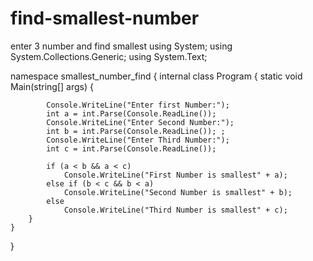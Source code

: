 # find-smallest-number
enter 3 number and find smallest
using System;
using System.Collections.Generic;
using System.Text;

namespace smallest_number_find
{
    internal class Program
    {
        static void Main(string[] args)
        {
            
            Console.WriteLine("Enter first Number:");
            int a = int.Parse(Console.ReadLine());
            Console.WriteLine("Enter Second Number:");
            int b = int.Parse(Console.ReadLine()); ;
            Console.WriteLine("Enter Third Number:");
            int c = int.Parse(Console.ReadLine());

            if (a < b && a < c)
                Console.WriteLine("First Number is smallest" + a);
            else if (b < c && b < a)
                Console.WriteLine("Second Number is smallest" + b);
            else
                Console.WriteLine("Third Number is smallest" + c);
        }
    }
}
